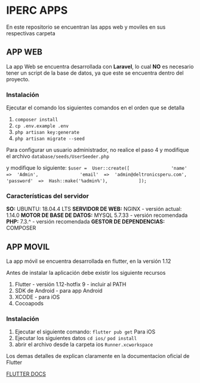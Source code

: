 
# IPERC APPS

En este repositorio se encuentran las apps web y moviles en sus respectivas carpeta
  

## APP WEB

 La app Web se encuentra desarrollada con **Laravel**, lo cual **NO** es necesario tener un script de la base de datos, ya que este se encuentra dentro del proyecto.

### Instalación

Ejecutar el comando los siguientes comandos en el orden que se detalla
1. `composer install`
2. `cp .env.example .env`
3. `php artisan key:generate`
4. `php artisan migrate --seed`

Para configurar un usuario administrador, no realice el paso 4 y modifique el archivo `database/seeds/UserSeeder.php`

y modifique lo siguiente: 
`$user =  User::create([`
`				'name'  =>  'Admin',`
`				'email'  =>  'admin@deltronicsperu.com',`
`				'password'  =>  Hash::make('%admin%'),`
`			]);`

### Características del servidor

**SO:** UBUNTU: 18.04.4 LTS
**SERVIDOR DE WEB:** NGINX - versión actual: 1.14.0
**MOTOR DE BASE DE DATOS:** MYSQL 5.7.33 - versión recomendada
**PHP:** 7.3.^ - versión recomendada
**GESTOR DE DEPENDENCIAS:** COMPOSER 

## APP MOVIL

La app móvil se encuentra desarrollada en flutter, en la versión 1.12

Antes de instalar la aplicación debe existir los siguiente recursos

1. Flutter - versión 1.12-hotfix 9 - incluir al PATH
2. SDK de Android - para app Android
3. XCODE - para iOS
4. Cocoapods

### Instalación

1. Ejecutar el siguiente comando:
`flutter pub get`
Para iOS
2. Ejecutar los siguientes datos
	`cd ios/`
	`pod install`
3. abrir el archivo desde la carpeta ios
	`Runner.xcworkspace`

Los demas detalles de explican claramente en la documentacion oficial de Flutter

[FLUTTER DOCS](https://flutter.dev/docs/deployment/ios)